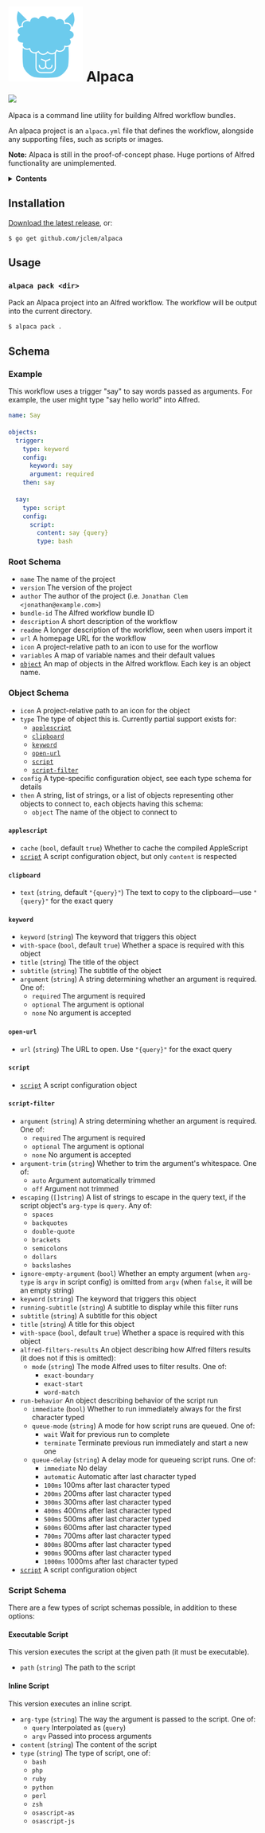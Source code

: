 # <img src="alpaca.svg" width="150" /> Alpaca

[![](https://github.com/jclem/alpaca/workflows/.github/workflows/ci.yml/badge.svg)](https://github.com/jclem/alpaca/actions)

Alpaca is a command line utility for building Alfred workflow bundles.

An alpaca project is an `alpaca.yml` file that defines the workflow, alongside any supporting files, such as scripts or images.

**Note:** Alpaca is still in the proof-of-concept phase. Huge portions of Alfred functionality are unimplemented.

<details>
<summary><strong>Contents</strong></summary>

- [Installation](#installation)
- [Usage](#usage)
  - [`alpaca pack`](#alpaca-pack-dir)
- [Schema](#schema)
  - [Example](#example)
  - [Root Schema](#root-schema)
  - [Object Schema](#object-schema)
    - [`applescript`](#applescript)
    - [`clipboard`](#clipboard)
    - [`keyword`](#keyword)
    - [`open-url`](#open-url)
    - [`script`](#script)
    - [`script-filter`](#script-filter)
  - [Script Schema](#script-schema)
    - [Executable Script](#executable-script)
    - [Inline Script](#inline-script)

</details>

## Installation

[Download the latest release](https://github.com/jclem/alpaca/releases/latest), or:

```shell
$ go get github.com/jclem/alpaca
```

## Usage

### `alpaca pack <dir>`

Pack an Alpaca project into an Alfred workflow. The workflow will be output into the current directory.

```shell
$ alpaca pack .
```

## Schema

### Example

This workflow uses a trigger "say" to say words passed as arguments. For example, the user might type "say hello world" into Alfred.

```yaml
name: Say

objects:
  trigger:
    type: keyword
    config:
      keyword: say
      argument: required
    then: say

  say:
    type: script
    config:
      script:
        content: say {query}
        type: bash
```

### Root Schema

- `name` The name of the project
- `version` The version of the project
- `author` The author of the project (i.e. `Jonathan Clem <jonathan@example.com>`)
- `bundle-id` The Alfred workflow bundle ID
- `description` A short description of the workflow
- `readme` A longer description of the workflow, seen when users import it
- `url` A homepage URL for the workflow
- `icon` A project-relative path to an icon to use for the worflow
- `variables` A map of variable names and their default values
- [`object`](#object-schema) An map of objects in the Alfred workflow. Each key is an object name.

### Object Schema

- `icon` A project-relative path to an icon for the object
- `type` The type of object this is. Currently partial support exists for:
  - [`applescript`](#applescript)
  - [`clipboard`](#clipboard)
  - [`keyword`](#keyword)
  - [`open-url`](#open-url)
  - [`script`](#script)
  - [`script-filter`](#script-filter)
- `config` A type-specific configuration object, see each type schema for details
- `then` A string, list of strings, or a list of objects representing other objects to connect to, each objects having this schema:
  - `object` The name of the object to connect to

#### `applescript`

- `cache` (`bool`, default `true`) Whether to cache the compiled AppleScript
- [`script`](#script-schema) A script configuration object, but only `content` is respected

#### `clipboard`

- `text` (`string`, default `"{query}"`) The text to copy to the clipboard—use `"{query}"` for the exact query

#### `keyword`

- `keyword` (`string`) The keyword that triggers this object
- `with-space` (`bool`, default `true`) Whether a space is required with this object
- `title` (`string`) The title of the object
- `subtitle` (`string`) The subtitle of the object
- `argument` (`string`) A string determining whether an argument is required. One of:
  - `required` The argument is required
  - `optional` The argument is optional
  - `none` No argument is accepted

#### `open-url`

- `url` (`string`) The URL to open. Use `"{query}"` for the exact query

#### `script`

- [`script`](#script-schema) A script configuration object

#### `script-filter`

- `argument` (`string`) A string determining whether an argument is required. One of:
  - `required` The argument is required
  - `optional` The argument is optional
  - `none` No argument is accepted
- `argument-trim` (`string`) Whether to trim the argument's whitespace. One of:
  - `auto` Argument automatically trimmed
  - `off` Argument not trimmed
- `escaping` (`[]string`) A list of strings to escape in the query text, if the script object's `arg-type` is `query`. Any of:
  - `spaces`
  - `backquotes`
  - `double-quote`
  - `brackets`
  - `semicolons`
  - `dollars`
  - `backslashes`
- `ignore-empty-argument` (`bool`) Whether an empty argument (when `arg-type` is `argv` in script config) is omitted from `argv` (when `false`, it will be an empty string)
- `keyword` (`string`) The keyword that triggers this object
- `running-subtitle` (`string`) A subtitle to display while this filter runs
- `subtitle` (`string`) A subtitle for this object
- `title` (`string`) A title for this object
- `with-space` (`bool`, default `true`) Whether a space is required with this object
- `alfred-filters-results` An object describing how Alfred filters results (it does not if this is omitted):
  - `mode` (`string`) The mode Alfred uses to filter results. One of:
    - `exact-boundary`
    - `exact-start`
    - `word-match`
- `run-behavior` An object describing behavior of the script run
  - `immediate` (`bool`) Whether to run immediately always for the first character typed
  - `queue-mode` (`string`) A mode for how script runs are queued. One of:
    - `wait` Wait for previous run to complete
    - `terminate` Terminate previous run immediately and start a new one
  - `queue-delay` (`string`) A delay mode for queueing script runs. One of:
    - `immediate` No delay
    - `automatic` Automatic after last character typed
    - `100ms` 100ms after last character typed
    - `200ms` 200ms after last character typed
    - `300ms` 300ms after last character typed
    - `400ms` 400ms after last character typed
    - `500ms` 500ms after last character typed
    - `600ms` 600ms after last character typed
    - `700ms` 700ms after last character typed
    - `800ms` 800ms after last character typed
    - `900ms` 900ms after last character typed
    - `1000ms` 1000ms after last character typed
- [`script`](#script-schema) A script configuration object

### Script Schema

There are a few types of script schemas possible, in addition to these options:

#### Executable Script

This version executes the script at the given path (it must be executable).

- `path` (`string`) The path to the script

#### Inline Script

This version executes an inline script.

- `arg-type` (`string`) The way the argument is passed to the script. One of:
  - `query` Interpolated as (`query`)
  - `argv` Passed into process arguments
- `content` (`string`) The content of the script
- `type` (`string`) The type of script, one of:
  - `bash`
  - `php`
  - `ruby`
  - `python`
  - `perl`
  - `zsh`
  - `osascript-as`
  - `osascript-js`
